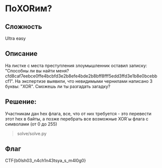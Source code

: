 # ПоXORим?
## Сложность
Ultra easy

## Описание
На листке с места преступления злоумышленник оставил записку: "Способны ли вы найти меня? cfd8caf7eebce0ffe4bcbfd3e2b8efe4bde2b8bff8fff5edd3ffd3e1b8e0bcebbcf1". На экспертизе выявили, что невидимыми чернилами написано 3 буквы: "XOR". Сможешь ли ты разгадать загадку?

## Решение:
Участникам дан hex флага, все, что от них требуется - это перевести этот hex в байты, а позже перебрать все возможные XOR`ы флага с символами (от 0 до 255)
> solve/solve.py  

 
## Флаг
CTF{b0lsh03_n4ch1n43tsya_s_m4l0g0}
